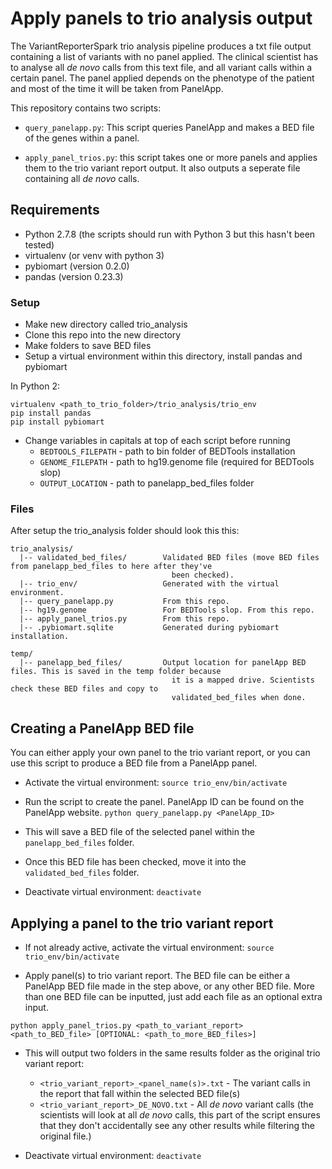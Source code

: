 # Apply panels to trio analysis output

The VariantReporterSpark trio analysis pipeline produces a txt file output containing a list of variants with no panel applied.
The clinical scientist has to analyse all *de novo* calls from this text file, and all variant calls within a certain panel.
The panel applied depends on the phenotype of the patient and most of the time it will be taken from PanelApp.  

This repository contains two scripts:

- ```query_panelapp.py```: This script queries PanelApp and makes a BED file of the genes within a panel.

- ```apply_panel_trios.py```: this script takes one or more panels and applies them to the trio variant report output. It also outputs a seperate file containing all *de novo* calls.

## Requirements  

- Python 2.7.8 (the scripts should run with Python 3 but this hasn't been tested)
- virtualenv (or venv with python 3)
- pybiomart (version 0.2.0)
- pandas (version 0.23.3)

### Setup

- Make new directory called trio_analysis
- Clone this repo into the new directory
- Make folders to save BED files
- Setup a virtual environment within this directory, install pandas and pybiomart  

In Python 2:

```
virtualenv <path_to_trio_folder>/trio_analysis/trio_env
pip install pandas
pip install pybiomart
```

- Change variables in capitals at top of each script before running
  - ```BEDTOOLS_FILEPATH``` - path to bin folder of BEDTools installation
  - ```GENOME_FILEPATH``` - path to hg19.genome file (required for BEDTools slop)
  - ```OUTPUT_LOCATION``` - path to panelapp_bed_files folder

### Files

After setup the trio_analysis folder should look this this:  

```
trio_analysis/
  |-- validated_bed_files/        Validated BED files (move BED files from panelapp_bed_files to here after they've
                                    been checked).
  |-- trio_env/                   Generated with the virtual environment.
  |-- query_panelapp.py           From this repo.
  |-- hg19.genome                 For BEDTools slop. From this repo.
  |-- apply_panel_trios.py        From this repo.
  |-- .pybiomart.sqlite           Generated during pybiomart installation.

temp/
  |-- panelapp_bed_files/         Output location for panelApp BED files. This is saved in the temp folder because
                                    it is a mapped drive. Scientists check these BED files and copy to
                                    validated_bed_files when done.
```

## Creating a PanelApp BED file  

You can either apply your own panel to the trio variant report, or you can use this script to produce a BED file from a PanelApp panel.  

- Activate the virtual environment: ```source trio_env/bin/activate```

- Run the script to create the panel. PanelApp ID can be found on the PanelApp website.
```python query_panelapp.py <PanelApp_ID>```

- This will save a BED file of the selected panel within the ```panelapp_bed_files``` folder.

- Once this BED file has been checked, move it into the ```validated_bed_files``` folder.

- Deactivate virtual environment: ```deactivate```

## Applying a panel to the trio variant report  

- If not already active, activate the virtual environment: ```source trio_env/bin/activate```

- Apply panel(s) to trio variant report. The BED file can be either a PanelApp BED file made in the step above, or any other BED file. More than one BED file can be inputted, just add each file as an optional extra input.

```python apply_panel_trios.py <path_to_variant_report> <path_to_BED_file> [OPTIONAL: <path_to_more_BED_files>]```

- This will output two folders in the same results folder as the original trio variant report:
  - ```<trio_variant_report>_<panel_name(s)>.txt``` - The variant calls in the report that fall within the selected BED file(s)
  - ```<trio_variant_report>_DE_NOVO.txt``` - All *de novo* variant calls (the scientists will look at all *de novo* calls, this part of the script ensures that they don't accidentally see any other results while filtering the original file.)

- Deactivate virtual environment: ```deactivate```
